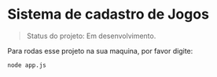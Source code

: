 <h1> Sistema de cadastro de Jogos </h1>

> Status do projeto: Em desenvolvimento.

Para rodas esse projeto na sua maquina, por favor digite:

```
node app.js
```

